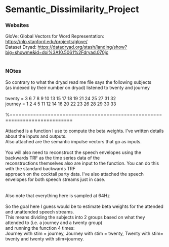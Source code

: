 # Semantic_Dissimilarity_Project
 
### Websites
GloVe: Global Vectors for Word Representation: https://nlp.stanford.edu/projects/glove/<br/> 
Dataset Dryad: https://datadryad.org/stash/landing/show?big=showme&id=doi%3A10.5061%2Fdryad.070jc<br/>
<br/>
### NOtes
So contrary to what the dryad read me file says the following subjects<br/> 
 (as indexed by their number on dryad) listened to twenty and journey<br/> 
<br/> 
twenty = 3     6     7     8     9    10    13    15    17    18    19    21    24    25    27    31    32<br/> 
journey =  1     2     4     5    11    12    14    16    20    22    23    26    28    29    30    33<br/> 
<br/> 
%===========================================================================<br/> 
<br/> 
Attached is a function I use to compute the beta weights. I've written details about the inputs and outputs.<br/> 
 Also attached are the semantic impulse vectors that go as inputs.<br/> 
<br/> 
You will also need to reconstruct the speech envelopes using the backwards TRF as the time series data of the<br/> 
 reconstructions themselves also are input to the function. You can do this with the standard backwards TRF<br/> 
 approach on the cocktail party data. I've also attached the speech envelopes for both speech streams just in case.<br/>  
<br/> 
Also note that everything here is sampled at 64Hz<br/> 
<br/> 
So the goal here I guess would be to estimate beta weights for the attended and unattended speech streams.<br/> 
 This means dividing the subjects into 2 groups based on what they attended to (i.e. a journey and a twenty group)<br/> 
 and running the function 4 times:<br/> 
 Journey with stim = journey,  Journey with stim = twenty,  Twenty with stim= twenty and twenty with stim=journey.<br/> 
